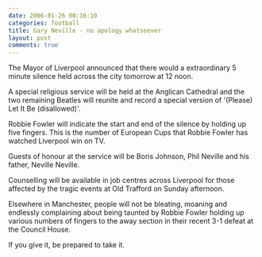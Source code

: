 ```yaml
---
date: 2006-01-26 00:16:10
categories: football
title: Gary Neville - no apology whatsoever
layout: post
comments: true
---
```

The Mayor of Liverpool announced that there would a extraordinary 5
minute silence held across the city tomorrow at 12 noon.

A special religious service will be held at the Anglican Cathedral and
the two remaining Beatles will reunite and record a special version of
'(Please) Let It Be (disallowed)'.

Robbie Fowler will indicate the start and end of the silence by holding
up five fingers. This is the number of European Cups that Robbie Fowler
has watched Liverpool win on TV.

Guests of honour at the service will be Boris Johnson, Phil Neville and
his father, Neville Neville.

Counselling will be available in job centres across Liverpool for those
affected by the tragic events at Old Trafford on Sunday afternoon.

Elsewhere in Manchester, people will not be bleating, moaning and
endlessly complaining about being taunted by Robbie Fowler holding up
various numbers of fingers to the away section in their recent 3-1
defeat at the Council House.

If you give it, be prepared to take it.
